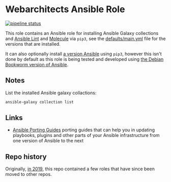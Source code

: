 # Webarchitects Ansible Role

[![pipeline status](https://git.coop/webarch/ansible/badges/master/pipeline.svg)](https://git.coop/webarch/ansible/-/commits/master)

This role contains an Ansible role for installing Ansible Galaxy collections and [Ansible Lint](https://github.com/ansible/ansible-lint) and [Molecule](https://github.com/ansible-community/molecule) via `pip3`, see the [defaults/main.yml](defaults/main.yml) file for the versions that are installed. 

It can also optionally install [a version Ansible](https://pypi.org/project/ansible-core/#history) using `pip3`, however this isn't done by default as this role is being tested and developed using [the Debian Bookworm version of Ansible](https://packages.debian.org/bookworm/ansible-core).

## Notes

List the installed Ansible galaxy collactions:

```bash
ansible-galaxy collection list
```

## Links

* [Ansible Porting Guides](https://docs.ansible.com/ansible/devel/porting_guides/porting_guides.html) porting guides that can help you in updating playbooks, plugins and other parts of your Ansible infrastructure from one version of Ansible to the next

## Repo history

Originally, [in 2019](https://git.coop/webarch/ansible/-/tree/archive2019), this repo contained a few roles that have since been moved to other repos.
